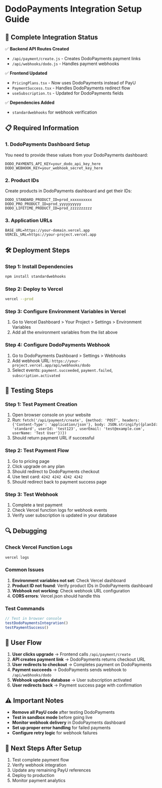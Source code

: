 # DodoPayments Integration Setup Guide

## 🚀 Complete Integration Status

✅ **Backend API Routes Created**
- `/api/payment/create.js` - Creates DodoPayments payment links
- `/api/webhooks/dodo.js` - Handles payment webhooks

✅ **Frontend Updated**
- `PricingPlans.tsx` - Now uses DodoPayments instead of PayU
- `PaymentSuccess.tsx` - Handles DodoPayments redirect flow
- `useSubscription.ts` - Updated for DodoPayments fields

✅ **Dependencies Added**
- `standardwebhooks` for webhook verification

## 📋 Required Information

### 1. DodoPayments Dashboard Setup
You need to provide these values from your DodoPayments dashboard:

```env
DODO_PAYMENTS_API_KEY=your_dodo_api_key_here
DODO_WEBHOOK_KEY=your_webhook_secret_key_here
```

### 2. Product IDs
Create products in DodoPayments dashboard and get their IDs:

```env
DODO_STANDARD_PRODUCT_ID=prod_xxxxxxxxxx
DODO_PRO_PRODUCT_ID=prod_yyyyyyyyyy  
DODO_LIFETIME_PRODUCT_ID=prod_zzzzzzzzzz
```

### 3. Application URLs
```env
BASE_URL=https://your-domain.vercel.app
VERCEL_URL=https://your-project.vercel.app
```

## 🛠️ Deployment Steps

### Step 1: Install Dependencies
```bash
npm install standardwebhooks
```

### Step 2: Deploy to Vercel
```bash
vercel --prod
```

### Step 3: Configure Environment Variables in Vercel
1. Go to Vercel Dashboard > Your Project > Settings > Environment Variables
2. Add all the environment variables from the list above

### Step 4: Configure DodoPayments Webhook
1. Go to DodoPayments Dashboard > Settings > Webhooks
2. Add webhook URL: `https://your-project.vercel.app/api/webhooks/dodo`
3. Select events: `payment.succeeded`, `payment.failed`, `subscription.activated`

## 🧪 Testing Steps

### Step 1: Test Payment Creation
1. Open browser console on your website
2. Run: `fetch('/api/payment/create', {method: 'POST', headers: {'Content-Type': 'application/json'}, body: JSON.stringify({planId: 'standard', userId: 'test123', userEmail: 'test@example.com', userName: 'Test User'})})`
3. Should return payment URL if successful

### Step 2: Test Payment Flow
1. Go to pricing page
2. Click upgrade on any plan
3. Should redirect to DodoPayments checkout
4. Use test card: `4242 4242 4242 4242`
5. Should redirect back to payment success page

### Step 3: Test Webhook
1. Complete a test payment
2. Check Vercel function logs for webhook events
3. Verify user subscription is updated in your database

## 🔍 Debugging

### Check Vercel Function Logs
```bash
vercel logs
```

### Common Issues
1. **Environment variables not set**: Check Vercel dashboard
2. **Product ID not found**: Verify product IDs in DodoPayments dashboard
3. **Webhook not working**: Check webhook URL configuration
4. **CORS errors**: Vercel.json should handle this

### Test Commands
```javascript
// Test in browser console
testDodoPaymentsIntegration()
testPaymentSuccess()
```

## 📱 User Flow

1. **User clicks upgrade** → Frontend calls `/api/payment/create`
2. **API creates payment link** → DodoPayments returns checkout URL
3. **User redirects to checkout** → Completes payment on DodoPayments
4. **Payment succeeds** → DodoPayments sends webhook to `/api/webhooks/dodo`
5. **Webhook updates database** → User subscription activated
6. **User redirects back** → Payment success page with confirmation

## ⚠️ Important Notes

- **Remove all PayU code** after testing DodoPayments
- **Test in sandbox mode** before going live
- **Monitor webhook delivery** in DodoPayments dashboard
- **Set up proper error handling** for failed payments
- **Configure retry logic** for webhook failures

## 🎯 Next Steps After Setup

1. Test complete payment flow
2. Verify webhook integration
3. Update any remaining PayU references
4. Deploy to production
5. Monitor payment analytics
